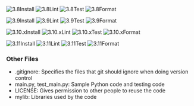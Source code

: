 
![3.8Install](https://img.shields.io/badge/Install-Failure-red.svg)
![3.8Lint](https://img.shields.io/badge/Install-Failure-red.svg)
![3.8Test](https://img.shields.io/badge/Install-Failure-red.svg)
![3.8Format](https://img.shields.io/badge/Install-Failure-red.svg)

![3.9Install](https://img.shields.io/badge/Install-Failure-red.svg)
![3.9Lint](https://img.shields.io/badge/Install-Failure-red.svg)
![3.9Test](https://img.shields.io/badge/Install-Failure-red.svg)
![3.9Format](https://img.shields.io/badge/Install-Failure-red.svg)

![3.10.xInstall](https://img.shields.io/badge/Install-Failure-red.svg)
![3.10.xLint](https://img.shields.io/badge/Install-Failure-red.svg)
![3.10.xTest](https://img.shields.io/badge/Install-Failure-red.svg)
![3.10.xFormat](https://img.shields.io/badge/Install-Failure-red.svg)

![3.11Install](https://img.shields.io/badge/Install-Failure-red.svg)
![3.11Lint](https://img.shields.io/badge/Install-Failure-red.svg)
![3.11Test](https://img.shields.io/badge/Install-Failure-red.svg)
![3.11Format](https://img.shields.io/badge/Install-Failure-red.svg)


### Other Files
* .gitignore: Specifies the files that git should ignore when doing version control
* main.py, test_main.py: Sample Python code and testing code
* LICENSE: Gives permission to other people to reuse the code
* mylib: Libraries used by the code

